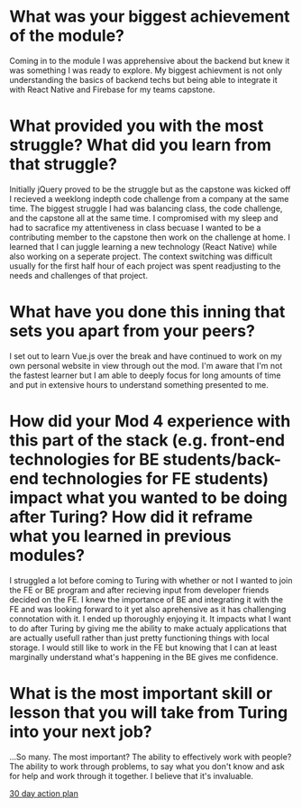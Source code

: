 # What was your biggest achievement of the module?

Coming in to the module I was apprehensive about the backend but knew it was something I was ready to explore. My biggest achievment is not only understanding the basics of backend techs but being able to integrate it with React Native and Firebase for my teams capstone.

# What provided you with the most struggle? What did you learn from that struggle?

Initially jQuery proved to be the struggle but as the capstone was kicked off I recieved a weeklong indepth code challenge from a company at the same time. The biggest struggle I had was balancing class, the code challenge, and the capstone all at the same time. I compromised with my sleep and had to sacrafice my attentiveness in class becuase I wanted to be a contributing member to the capstone then work on the challenge at home. I learned that I can juggle learning a new technology (React Native) while also working on a seperate project. The context switching was difficult  usually for the first half hour of each project was spent readjusting to the needs and challenges of that project.

# What have you done this inning that sets you apart from your peers?

I set out to learn Vue.js over the break and have continued to work on my own personal website in view through out the mod. I'm aware that I'm not the fastest learner but I am able to deeply focus for long amounts of time and put in extensive hours to understand something presented to me. 


# How did your Mod 4 experience with this part of the stack (e.g. front-end technologies for BE students/back-end technologies for FE students) impact what you wanted to be doing after Turing? How did it reframe what you learned in previous modules?

I struggled a lot before coming to Turing with whether or not I wanted to join the FE or BE program and after recieving input from developer friends decided on the FE. I knew the importance of BE and integrating it with the FE and was looking forward to it yet also aprehensive as it has challenging connotation with it. I ended up thoroughly enjoying it. It impacts what I want to do after Turing by giving me the ability to make actualy applications that are actually usefull rather than just pretty functioning things with local storage. I would still like to work in the FE but knowing that I can at least marginally understand what's happening in the BE gives me confidence.

# What is the most important skill or lesson that you will take from Turing into your next job?

...So many. The most important? The ability to effectively work with people? The ability to work through problems, to say what you don't know and ask for help and work through it together. I believe that it's invaluable. 

[30 day action plan](https://gist.github.com/etcetera8/ef53dfc7ca69b7f642f4ed55645bf465)
